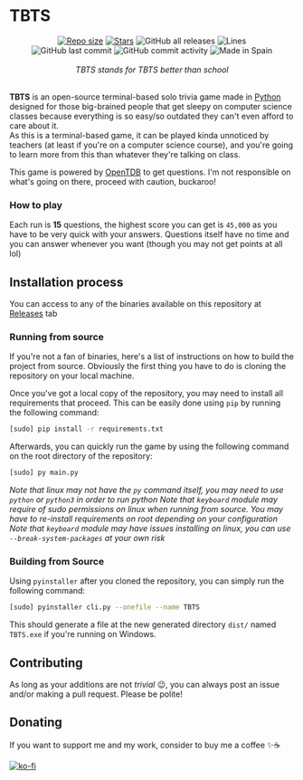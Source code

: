 # TBTS
<div align="center">
	<a href="https://github.com/AntikoreDev/TBTS" onClick = "return false"><img alt = "Repo size" src = "https://img.shields.io/github/repo-size/AntikoreDev/TBTS?style=for-the-badge"></a>
	<a href="https://github.com/AntikoreDev/TBTS/stargazers"><img alt = "Stars" src = "https://img.shields.io/github/stars/AntikoreDev/TBTS?style=for-the-badge"></a>
	<img alt="GitHub all releases" src="https://img.shields.io/github/downloads/AntikoreDev/TBTS/total?style=for-the-badge">
	<img alt ="Lines" src = "https://img.shields.io/tokei/lines/github/AntikoreDev/TBTS?label=Lines&style=for-the-badge">
	<br>
	<img alt="GitHub last commit" src="https://img.shields.io/github/last-commit/AntikoreDev/TBTS?style=for-the-badge">
	<img alt="GitHub commit activity" src="https://img.shields.io/github/commit-activity/m/AntikoreDev/TBTS?style=for-the-badge">
	<img alt="Made in Spain" src="https://img.shields.io/badge/Made%20in-Spain-FF0000?style=for-the-badge&labelColor=FF0000&color=FFFF00">
</div>
<br>
<div align="center"><i>TBTS stands for TBTS better than school</i></div>
<br>

**TBTS** is an open-source terminal-based solo trivia game made in [Python](https://www.python.org/) designed for those big-brained people that get sleepy on computer science classes because everything is so easy/so outdated they can't even afford to care about it.<br>
As this is a terminal-based game, it can be played kinda unnoticed by teachers (at least if you're on a computer science course), and you're going to learn more from this than whatever they're talking on class.

This game is powered by [OpenTDB](https://opentdb.com/) to get questions. I'm not responsible on what's going on there, proceed with caution, buckaroo!

### How to play
Each run is **15** questions, the highest score you can get is `45,000` as you have to be very quick with your answers. Questions itself have 
no time and you can answer whenever you want (though you may not get points at all lol)

## Installation process
You can access to any of the binaries available on this repository at [Releases](https://github.com/AntikoreDev/TBTS/releases) tab

### Running from source
If you're not a fan of binaries, here's a list of instructions on how to build the project from source. Obviously the first thing you have to do is cloning the repository on your local machine.

Once you've got a local copy of the repository, you may need to install all requirements that proceed. This can be easily done using `pip` by running the following command:
```bash
[sudo] pip install -r requirements.txt
```
Afterwards, you can quickly run the game by using the following command on the root directory of the repository:
```bash
[sudo] py main.py
```

_Note that linux may not have the `py` command itself, you may need to use `python` or `python3` in order to run python_
_Note that `keyboard` module may require of sudo permissions on linux when running from source. You may have to re-install requirements on root depending on your configuration_
_Note that `keyboard` module may have issues installing on linux, you can use `--break-system-packages` at your own risk_

### Building from Source
Using `pyinstaller` after you cloned the repository, you can simply run the following command:

```bash
[sudo] pyinstaller cli.py --onefile --name TBTS
```
This should generate a file at the new generated directory `dist/` named `TBTS.exe` if you're running on Windows.

## Contributing
As long as your additions are not _trivial_ 😉, you can always post an issue and/or making a pull request. Please be polite!

## Donating
If you want to support me and my work, consider to buy me a coffee ✨☕

[![ko-fi](https://ko-fi.com/img/githubbutton_sm.svg)](https://ko-fi.com/P5P7827IB)
